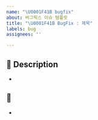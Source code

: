```yaml
---
name: "\U0001F41B bugfix"
about: 버그픽스 이슈 템플릿
title: "\U0001F41B BugFix : 제목"
labels: bug
assignees: ''

---
```


## 📌 Description
- <!---- 발생한 버그 및 에러 이슈에 대해 작성해주세요. -->


##  🔧
- <!---- 개선 내용에 대해 작성해주세요. -->

